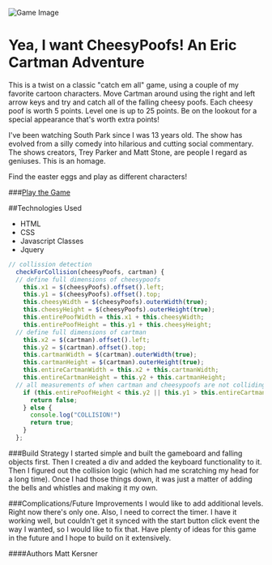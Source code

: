 ![Game Image](http://i.imgur.com/7Yv3JuM.png)

# Yea, I want CheesyPoofs! An Eric Cartman Adventure
This is a twist on a classic "catch em all" game, using a couple of my favorite cartoon characters. Move Cartman around using the right and left arrow keys and try and catch all of the falling cheesy poofs. Each cheesy poof is worth 5 points. Level one is up to 25 points. Be on the lookout for a special appearance that's worth extra points!

I've been watching South Park since I was 13 years old. The show has evolved from a silly comedy into hilarious and cutting social commentary. The shows creators, Trey Parker and Matt Stone, are people I regard as geniuses. This is an homage.

Find the easter eggs and play as different characters!

###[Play the Game](http://actuary-frog-62264.bitballoon.com/) 


##Technologies Used
- HTML
- CSS
- Javascript Classes
- Jquery

```Javascript
// collission detection
  checkForCollision(cheesyPoofs, cartman) {
  // define full dimensions of cheesypoofs
    this.x1 = $(cheesyPoofs).offset().left;
    this.y1 = $(cheesyPoofs).offset().top;
    this.cheesyWidth = $(cheesyPoofs).outerWidth(true);
    this.cheesyHeight = $(cheesyPoofs).outerHeight(true);
    this.entirePoofWidth = this.x1 + this.cheesyWidth;
    this.entirePoofHeight = this.y1 + this.cheesyHeight;
  // define full dimensions of cartman
    this.x2 = $(cartman).offset().left;
    this.y2 = $(cartman).offset().top;
    this.cartmanWidth = $(cartman).outerWidth(true);
    this.cartmanHeight = $(cartman).outerHeight(true);
    this.entireCartmanWidth = this.x2 + this.cartmanWidth;
    this.entireCartmanHeight = this.y2 + this.cartmanHeight;
  // all measurements of when cartman and cheesypoofs are not colliding, return false
    if (this.entirePoofHeight < this.y2 || this.y1 > this.entireCartmanHeight || this.entirePoofWidth < this.x2 || this.x1 > this.entireCartmanWidth) {
      return false;
    } else {
      console.log("COLLISION!")
      return true;
    }
  };
```

###Build Strategy
I started simple and built the gameboard and falling objects first. Then I created a div and added the keyboard functionality to it. Then I figured out the collision logic (which had me scratching my head for a long time). Once I had those things down, it was just a matter of adding the bells and whistles and making it my own. 

###Complications/Future Improvements
I would like to add additional levels. Right now there's only one. Also, I need to correct the timer. I have it working well, but couldn't get it synced with the start button click event the way I wanted, so I would like to fix that. Have plenty of ideas for this game in the future and I hope to build on it extensively. 

####Authors
Matt Kersner
